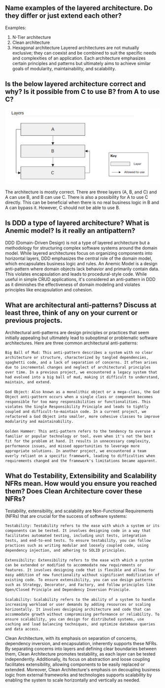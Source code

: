 ## Name examples of the layered architecture. Do they differ or just extend each other?
Examples:
1. N-Tier architecture
2. Clean architecture
3. Hexagonal architecture
Layered architectures are not mutually exclusive; they can coexist and be combined to suit the specific needs and complexities of an application. Each architecture emphasizes certain principles and patterns but ultimately aims to achieve similar goals of modularity, maintainability, and scalability.

## Is the below layered architecture correct and why? Is it possible from C to use B? from A to use C?

![Download](download.png)

The architecture is mostly correct. There are three layers (A, B, and C) and A can use B, and B can use C. There is also a possibility for A to use C directly. This can be beneficial when there is no real business logic in B and A can bypass it. However, C should not be able to use B.

## Is DDD a type of layered architecture? What is Anemic model? Is it really an antipattern?

DDD (Domain-Driven Design) is not a type of layered architecture but a methodology for structuring complex software systems around the domain model. While layered architectures focus on organizing components into horizontal layers, DDD emphasizes the central role of the domain model, which encapsulates business logic and rules. An Anemic Model is a design anti-pattern where domain objects lack behavior and primarily contain data. This violates encapsulation and leads to procedural-style code. While useful in simple CRUD applications, it's considered an anti-pattern in DDD as it diminishes the effectiveness of domain modeling and violates principles like encapsulation and cohesion.

## What are architectural anti-patterns? Discuss at least three, think of any on your current or previous projects.

Architectural anti-patterns are design principles or practices that seem initially appealing but ultimately lead to suboptimal or problematic software architectures. Here are three common architectural anti-patterns:

    Big Ball of Mud: This anti-pattern describes a system with no clear architecture or structure, characterized by tangled dependencies, spaghetti code, and a lack of separation of concerns. It often arises due to incremental changes and neglect of architectural principles over time. In a previous project, we encountered a legacy system that had evolved into a big ball of mud, making it difficult to understand, maintain, and extend.

    God Object: Also known as a monolithic object or a mega-class, the God Object anti-pattern occurs when a single class or component becomes responsible for too many responsibilities or functionalities. This violates the Single Responsibility Principle and leads to tightly coupled and difficult-to-maintain code. In a current project, we refactored a God Object into smaller, more cohesive classes to improve modularity and maintainability.

    Golden Hammer: This anti-pattern refers to the tendency to overuse a familiar or popular technology or tool, even when it's not the best fit for the problem at hand. It results in unnecessary complexity, performance issues, and missed opportunities to leverage more appropriate solutions. In another project, we encountered a team overly reliant on a specific framework, leading to difficulties when requirements changed and the framework's limitations became apparent.

## What do Testability, Extensibility and Scalability NFRs mean. How would you ensure you reached them? Does Clean Architecture cover these NFRs?

Testability, extensibility, and scalability are Non-Functional Requirements (NFRs) that are crucial for the success of software systems:

    Testability: Testability refers to the ease with which a system or its components can be tested. It involves designing code in a way that facilitates automated testing, including unit tests, integration tests, and end-to-end tests. To ensure testability, you can follow practices such as writing modular and loosely coupled code, using dependency injection, and adhering to SOLID principles.

    Extensibility: Extensibility refers to the ease with which a system can be extended or modified to accommodate new requirements or features. It involves designing code that is flexible and allows for easy addition of new functionality without significant modification of existing code. To ensure extensibility, you can use design patterns such as Strategy, Decorator, and Factory, and follow principles like Open/Closed Principle and Dependency Inversion Principle.

    Scalability: Scalability refers to the ability of a system to handle increasing workload or user demands by adding resources or scaling horizontally. It involves designing architecture and code that can accommodate growth without compromising performance or reliability. To ensure scalability, you can design for distributed systems, use caching and load balancing techniques, and optimize database queries and data access.

Clean Architecture, with its emphasis on separation of concerns, dependency inversion, and encapsulation, inherently supports these NFRs. By separating concerns into layers and defining clear boundaries between them, Clean Architecture promotes testability, as each layer can be tested independently. Additionally, its focus on abstraction and loose coupling facilitates extensibility, allowing components to be easily replaced or extended. Moreover, Clean Architecture's emphasis on decoupling business logic from external frameworks and technologies supports scalability by enabling the system to scale horizontally and vertically as needed.